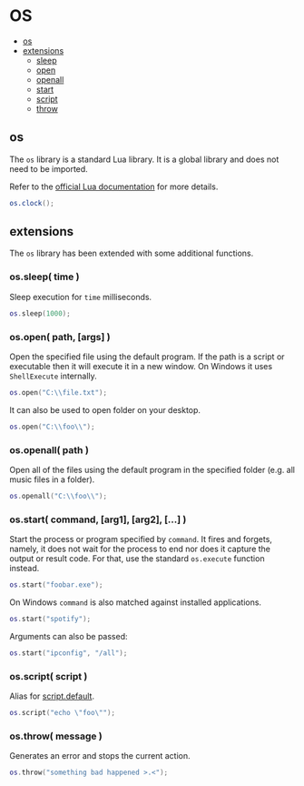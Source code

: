 
# OS
* [os](#os-1)
* [extensions](#extensions)
  * [sleep](#ossleep-time-)
  * [open](#osopen-path-args-)
  * [openall](#osopenall-path-)
  * [start](#osstart-command-arg1-arg2--)
  * [script](#osscript-script-)
  * [throw](#osthrow-message-)



## os
The ``os`` library is a standard Lua library. It is a global library and does not need to be imported. 

Refer to the [official Lua documentation](http://www.lua.org/manual/5.1/) for more details.

```lua
os.clock();
```



## extensions

The ``os`` library has been extended with some additional functions.



### os.sleep( time )
Sleep execution for ``time`` milliseconds.

```lua
os.sleep(1000);
```


### os.open( path, [args] )
Open the specified file using the default program. If the path is a script or executable then it will execute it in a new window. On Windows it uses ``ShellExecute`` internally.

```lua
os.open("C:\\file.txt");
```

It can also be used to open folder on your desktop.

```lua
os.open("C:\\foo\\");
```


### os.openall( path )
Open all of the files using the default program in the specified folder (e.g. all music files in a folder).

```lua
os.openall("C:\\foo\\");
```


### os.start( command, [arg1], [arg2], [...] )
Start the process or program specified by ``command``. It fires and forgets, namely, it does not wait for the process to end nor does it capture the output or result code. For that, use the standard ``os.execute`` function instead.

```lua
os.start("foobar.exe");
```

On Windows ``command`` is also matched against installed applications.

```lua
os.start("spotify");
```

Arguments can also be passed:

```lua
os.start("ipconfig", "/all");
```



### os.script( script )
Alias for [script.default](script.md#scriptdefault-).

```lua
os.script("echo \"foo\"");
```



### os.throw( message )
Generates an error and stops the current action.

```lua
os.throw("something bad happened >.<");
```



